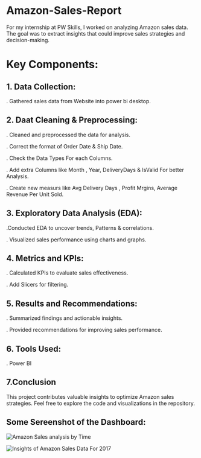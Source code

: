 # Amazon-Sales-Report
For my internship at PW Skills, I worked on analyzing Amazon sales data. The goal was to extract insights that could improve sales strategies and decision-making.

# Key Components:

## 1. Data Collection:

. Gathered sales data from Website into power bi desktop.

## 2. Daat Cleaning & Preprocessing:
   
. Cleaned and preprocessed the data for analysis.

. Correct the format of Order Date & Ship Date.

. Check the Data Types For each Columns.

. Add extra Columns like Month , Year, DeliveryDays & IsValid For better Analysis.

. Create new measurs like Avg Delivery Days , Profit Mrgins, Average Revenue Per Unit Sold.

## 3.  Exploratory Data Analysis (EDA):
 
 .Conducted EDA to uncover trends, Patterns & correlations.
 
. Visualized sales performance using charts and graphs.

## 4. Metrics and KPIs:


. Calculated KPIs to evaluate sales effectiveness.

. Add Slicers for filtering.

## 5. Results and Recommendations:
   
. Summarized findings and actionable insights.

. Provided recommendations for improving sales performance.

## 6. Tools Used:
   
. Power BI

## 7.Conclusion
This project contributes valuable insights to optimize Amazon sales strategies. Feel free to explore the code and visualizations in the repository.

## Some Sereenshot of the Dashboard:

![Amazon Sales analysis by Time](https://github.com/user-attachments/assets/4a9f9311-d615-47f4-9a8d-f2ea6d8c7a01)

![Insights of Amazon Sales Data For 2017 ](https://github.com/user-attachments/assets/8c04af93-3bc4-4edc-9679-f9c98f37d564)


